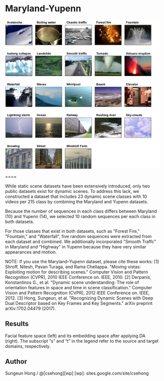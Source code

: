 # Maryland-Yupenn

![Alt text](Maryland_Yupenn_Samples.png)


====
<Maryland-Yupenn Dataset Description>

While static scene datasets have been extensively introduced, only two public datasets exist for dynamic scenes. To address this lack, we constructed a dataset that includes 23 dynamic scene classes with 10 videos per 215 class by combining the Maryland and Yupenn datasets. 

Because the number of sequences in each class differs between Maryland (10) and Yupenn (14), we selected 10 random sequences per each class in both datasets. 

For those classes that exist in both datasets, such as "Forest Fire," "Fountain," and "Waterfall", five random sequences were extracted from each dataset and combined. We additionally incorporated "Smooth Traffc" in Maryland and "Highway" in Yupenn because they have very similar appearances and motion. 

NOTE: If you use the Maryland–Yupenn dataset, please cite these works:
[1] Shroff, Nitesh, Pavan Turaga, and Rama Chellappa. "Moving vistas: Exploiting motion for describing scenes." Computer Vision and Pattern Recognition (CVPR), 2010 IEEE Conference on. IEEE, 2010.
[2] Derpanis, Konstantinos G., et al. "Dynamic scene understanding: The role of orientation features in space and time in scene classification." Computer Vision and Pattern Recognition (CVPR), 2012 IEEE Conference on. IEEE, 2012.
[3] Hong, Sungeun, et al. "Recognizing Dynamic Scenes with Deep Dual Descriptor based on Key Frames and Key Segments." arXiv preprint arXiv:1702.04479 (2017).

Results
-------------
Facial feature space (left) and its embedding space after applying DA (right). The subscript “s” and “t” in the
legend refer to the source and target domains, respectively.






Author
------------
Sungeun Hong / @[csehong][wp]
[wp]: sites.google.com/site/csehong



